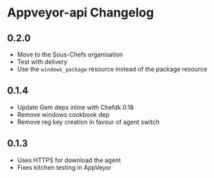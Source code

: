 # Appveyor-api Changelog

## 0.2.0

- Move to the Sous-Chefs organisation
- Test with delivery
- Use the `windows_package` resource instead of the package resource

## 0.1.4

- Update Gem deps inline with Chefdk 0.18
- Remove windows cookbook dep
- Remove reg key creation in favour of agent switch

## 0.1.3

- Uses HTTPS for download the agent
- Fixes kitchen testing in AppVeyor
